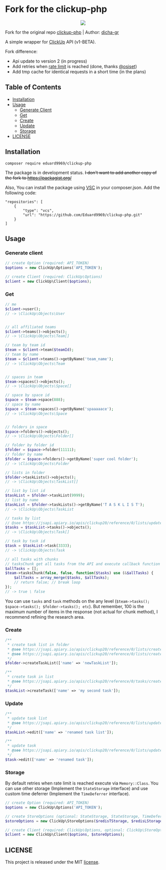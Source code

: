 # Fork for the clickup-php

<p align="center"><img src="https://clickup.com/landing/images/integrations/clickup-api-beta.png"></p>

Fork for the original repo [clickup-php](https://github.com/howyi/clickup-php) | Author: [dicha-gr](https://github.com/howyi)

A simple wrapper for [ClickUp](https://clickup.com/api) API (v1-BETA).

Fork difference:
- Api update to version 2 (in progress)
- Add retries when [rate limit](https://jsapi.apiary.io/apis/clickup20/introduction/rate-limiting.html) is reached (done, thanks [@osiset](https://github.com/osiset/Basic-Shopify-API))
- Add tmp cache for identical requests in a short time (in the plans) 

## Table of Contents
* [Installation](#installation)
* [Usage](#usage)
    * [Generate Client](#generate-client)
    * [Get](#get)
    * [Create](#create)
    * [Update](#update)
    * [Storage](#storage)
* [LICENSE](#license)

## Installation
```
composer require eduard9969/clickup-php
```

The package is in development status. ~~I don't want to add another copy of the fork to https://packagist.org/~~

Also, You can install the package using [VSC](https://getcomposer.org/doc/05-repositories.md#vcs) in your composer.json.
Add the following code:
```composer
"repositories": [
    {
        "type": "vcs",
        "url": "https://github.com/Eduard9969/clickup-php.git"
    }
]
```

## Usage
 
### Generate client
```php
// create Option (required: API_TOKEN)
$options = new ClickUp\Options('API_TOKEN');

// create Client (required: ClickUp\Options)
$client = new ClickUp\Client($options);
```

### Get

```php
// me
$client->user();
// -> \ClickUp\Objects\User


// all affiliated teams
$client->teams()->objects();
// -> \ClickUp\Objects\Team[]

// team by team id
$team = $client->team($teamId);
// team by name
$team = $client->teams()->getByName('team_name');
// -> \ClickUp\Objects\Team


// spaces in team
$team->spaces()->objects();
// -> \ClickUp\Objects\Space[]

// space by space id
$space = $team->space(888);
// space by name
$space = $team->spaces()->getByName('spaaaaace');
// -> \ClickUp\Objects\Space


// folders in space
$space->folders()->objects();
// -> \ClickUp\Objects\Folder[]

// folder by folder id
$folder = $space->folder(11111);
// folder by name
$folder = $space->folders()->getByName('super cool folder');
// -> \ClickUp\Objects\Folder

// lists in folder
$folder->taskLists()->objects();
// -> \ClickUp\Objects\TaskList[]

// list by list id
$taskList = $folder->taskList(9999);
// list by name
$taskList = $folder->taskLists()->getByName('T A S K L I S T');
// -> \ClickUp\Objects\TaskList

// tasks by list
// @see https://jsapi.apiary.io/apis/clickup20/reference/0/lists/update-list.html
$tasks = $taskList->tasks()->objects();
// -> \ClickUp\Objects\Task[]

// task by task id
$task = $taskList->task(3333);
// -> \ClickUp\Objects\Task

// all tasks with chunks
// tasksChunk get all tasks from the API and execute callback function (arg: $tasks->objects())
$allTasks = [];
$team->tasksChunk(false, false, function($tasks) use (&$allTasks) {
    $allTasks = array_merge($tasks, $allTasks);
    // return false; // break loop 
});
// -> true \ false
```
You can use `tasks` and `task` methods on the any level (`$team->tasks(); $space->tasks(); $folder->tasks(); etc`). But remember, 100 is the maximum number of items in the response (not actual for chunk method), I recommend refining the research area.

### Create 
```php
/**
 * create task list in folder
 * @see https://jsapi.apiary.io/apis/clickup20/reference/0/lists/create-list.html
 * @see https://jsapi.apiary.io/apis/clickup20/reference/0/lists/create-folderless-list.html
 */
$folder->createTaskList(['name' => 'newTaskList']);

/**
 * create task in list
 * @see https://jsapi.apiary.io/apis/clickup20/reference/0/tasks/create-task.html
 */
$taskList->createTask(['name' => 'my second task']);
```

### Update
```php
/**
 * update task list
 * @see https://jsapi.apiary.io/apis/clickup20/reference/0/lists/update-list.html
 */
$taskList->edit(['name' => 'renamed task list']);

/**
 * update task
 * @see https://jsapi.apiary.io/apis/clickup20/reference/0/lists/update-list.html
 */
$task->edit(['name' => 'renamed task']);
```

### Storage
By default retries when rate limit is reached execute via `Memory::Class`. You can use other storage (Implement the `StateStorage` interface) and use custom time deferrer (Implement the `TimeDeferrer` interface).

```php
// create Option (required: API_TOKEN)
$options = new ClickUp\Options('API_TOKEN');

// create StoreOptions (optional: StateStorage, StateStorage, TimeDeferrer)
$storeOptions = new ClickUp\StoreOptions($redisTStorage, $redisLStorage, $timeDeferrer);

// create Client (required: ClickUp\Options, optional: ClickUp\StoreOptions)
$client = new ClickUp\Client($options, $storeOptions);
```

## LICENSE

This project is released under the MIT [license](https://github.com/Eduard9969/clickup-php/blob/master/LICENSE).
